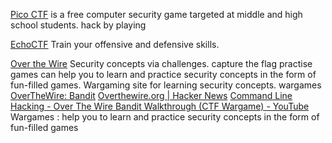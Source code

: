 
[Pico CTF](https://picoctf.org/)
is a free computer security game targeted at middle and high school students.
hack by playing

[EchoCTF](https://echoctf.red/)
Train your offensive and defensive skills.

[Over the Wire](https://overthewire.org/wargames/)
Security concepts via challenges.
capture the flag practise games
can help you to learn and practice security concepts in the form of fun-filled games.
Wargaming site for learning security concepts.
wargames
[OverTheWire: Bandit](https://overthewire.org/wargames/bandit/)
[Overthewire.org | Hacker News](https://news.ycombinator.com/item?id=37281745)
[Command Line Hacking - Over The Wire Bandit Walkthrough (CTF Wargame) - YouTube](https://www.youtube.com/watch?v=9ReSHQihuZw)
Wargames : help you to learn and practice security concepts in the form of fun-filled games
